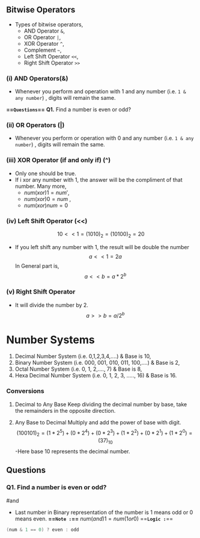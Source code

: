 
## Bitwise Operators

- Types of bitwise operators,
	- AND Operator `&`,
	- OR Operator `|`,
	- XOR Operator `^`,
	- Complement `~`,
	- Left Shift Operator `<<`,
	- Right Shift Operator `>>`

### (i) AND Operators(&)
- Whenever you perform and operation with 1 and any number (i.e. `1 & any number`) , digits will remain the same.

**==`Questions`==**
**Q1.** Find a number is even or odd? 

### (ii) OR Operators (|)
- Whenever you perform or operation with 0 and any number (i.e. `1 & any number`) , digits will remain the same.

### (iii) XOR Operator (if and only if) (^)
- Only one should be true.
- If i xor any number with 1, the answer will be the compliment of that number. Many more,
	- $num(xor)1 = num'$, 
	- $num(xor)0 = num$ , 
	- $num(xor)num = 0$


### (iv) Left Shift Operator (<<)
$$10<<1 = (1010)_2 = (10100)_2 = 20$$
- If you left shift any number with 1, the result will be double the number $$a<<1 = 2a$$In General part is, $$a<<b = a*2^b$$

### (v) Right Shift Operator

- It will divide the number by 2.$$a>>b = a/2^b$$




# Number Systems

1. Decimal Number System (i.e. 0,1,2,3,4,....) & Base is 10,
2. Binary Number System (i.e. 000, 001, 010, 011, 100,....) & Base is 2,
3. Octal Number System (i.e. 0, 1, 2,...., 7) & Base is 8,
4. Hexa Decimal Number System (i.e. 0, 1, 2, 3, ....., 16) & Base is 16.

### Conversions

1. Decimal to Any Base
	Keep dividing the decimal number by base, take the remainders in the opposite direction. 

2. Any Base to Decimal
	Multiply and add the power of base with digit.$$(100101)_2 = (1*2^5) + (0*2^4) + (0*2^3) + (1*2^2) + (0*2^1) + (1*2^0) = (37)_10$$-Here base 10 represents the decimal number.



## Questions

### Q1. Find a number is even or odd?
#and 

- Last number in Binary representation of the number is 1 means odd or 0 means even.
**==`Note :`==** $num (and) 1 = num (1 or 0)$
==**`Logic :`**==
```Java
(num & 1 == 0) ? even : odd 
```
